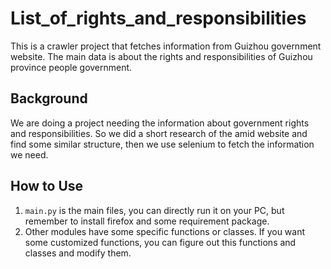 # List_of_rights_and_responsibilities
This is a crawler project that fetches information from Guizhou government website. The main data is about the rights and responsibilities of Guizhou province people government.

## Background

We are doing a project needing the information about government rights and responsibilities. So we did a short research of the amid website and find some similar structure, then we use selenium to fetch the information we need.

## How to Use

1. `main.py` is the main files, you can directly run it on your PC, but remember to install firefox and some requirement package.
2. Other modules have some specific functions or classes. If you want some customized functions, you can figure out this functions and classes and modify them.

